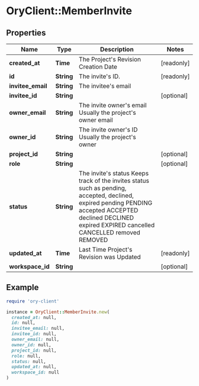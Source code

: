 # OryClient::MemberInvite

## Properties

| Name | Type | Description | Notes |
| ---- | ---- | ----------- | ----- |
| **created_at** | **Time** | The Project&#39;s Revision Creation Date | [readonly] |
| **id** | **String** | The invite&#39;s ID. | [readonly] |
| **invitee_email** | **String** | The invitee&#39;s email |  |
| **invitee_id** | **String** |  | [optional] |
| **owner_email** | **String** | The invite owner&#39;s email Usually the project&#39;s owner email |  |
| **owner_id** | **String** | The invite owner&#39;s ID Usually the project&#39;s owner |  |
| **project_id** | **String** |  | [optional] |
| **role** | **String** |  | [optional] |
| **status** | **String** | The invite&#39;s status Keeps track of the invites status such as pending, accepted, declined, expired pending PENDING accepted ACCEPTED declined DECLINED expired EXPIRED cancelled CANCELLED removed REMOVED |  |
| **updated_at** | **Time** | Last Time Project&#39;s Revision was Updated | [readonly] |
| **workspace_id** | **String** |  | [optional] |

## Example

```ruby
require 'ory-client'

instance = OryClient::MemberInvite.new(
  created_at: null,
  id: null,
  invitee_email: null,
  invitee_id: null,
  owner_email: null,
  owner_id: null,
  project_id: null,
  role: null,
  status: null,
  updated_at: null,
  workspace_id: null
)
```

